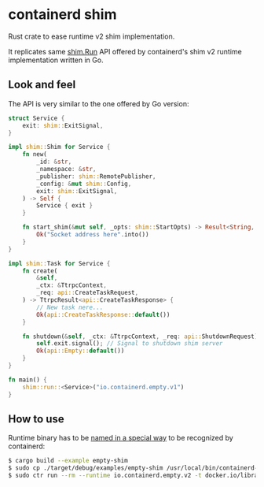 # containerd shim

Rust crate to ease runtime v2 shim implementation.

It replicates same [shim.Run](https://github.com/containerd/containerd/blob/dbef1d56d7ebc05bc4553d72c419ed5ce025b05d/runtime/v2/example/cmd/main.go)
API offered by containerd's shim v2 runtime implementation written in Go.

## Look and feel

The API is very similar to the one offered by Go version:

```rust
struct Service {
    exit: shim::ExitSignal,
}

impl shim::Shim for Service {
    fn new(
        _id: &str,
        _namespace: &str,
        _publisher: shim::RemotePublisher,
        _config: &mut shim::Config,
        exit: shim::ExitSignal,
    ) -> Self {
        Service { exit }
    }

    fn start_shim(&mut self, _opts: shim::StartOpts) -> Result<String, Box<dyn Error>> {
        Ok("Socket address here".into())
    }
}

impl shim::Task for Service {
    fn create(
        &self,
        _ctx: &TtrpcContext,
        _req: api::CreateTaskRequest,
    ) -> TtrpcResult<api::CreateTaskResponse> {
        // New task nere...
        Ok(api::CreateTaskResponse::default())
    }

    fn shutdown(&self, _ctx: &TtrpcContext, _req: api::ShutdownRequest) -> TtrpcResult<api::Empty> {
        self.exit.signal(); // Signal to shutdown shim server
        Ok(api::Empty::default())
    }
}

fn main() {
    shim::run::<Service>("io.containerd.empty.v1")
}

```

## How to use

Runtime binary has to be [named in a special way](https://github.com/containerd/containerd/blob/main/runtime/v2/README.md#binary-naming) to be recognized by containerd:

```bash
$ cargo build --example empty-shim
$ sudo cp ./target/debug/examples/empty-shim /usr/local/bin/containerd-shim-empty-v2
$ sudo ctr run --rm --runtime io.containerd.empty.v2 -t docker.io/library/hello-world:latest hello
```
